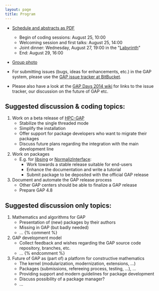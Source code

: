 ```yaml
---
layout: page
title: Program
---
```


* [Schedule and abstracts as PDF](/gapday2014-program.pdf)
  * Begin of coding sessions: August 25, 10:00
  * Welcoming session and first talks: August 25, 14:00
  * Joint dinner: Wednesday, August 27, 19:00 in the "[Labyrinth](http://www.labyrinthaachen.de)"
  * End: August 29, 16:00

* [Group photo](/photos/P1040300.JPG)

* For submitting issues (bugs, ideas for enhancements, etc.) in the GAP system, please use the
[GAP issue tracker at BitBucket](https://bitbucket.org/gap-system/gap/issues).

* Please also have a look at the [GAP Days 2014 wiki](https://github.com/gap-system/gapdays2014/wiki)
for links to the issue tracker, our discussion on the future of GAP etc.

## Suggested discussion & coding topics:

1. Work on a beta release of [HPC-GAP](http://www-circa.mcs.st-and.ac.uk/hpcgap.php)
   * Stabilize the single threaded mode
   * Simplify the installation
   * Offer support for package developers who want to migrate their packages
   * Discuss future plans regarding the integration with the main development line
2. Work on packages
   * E.g. for [libsing](http://gap-system.github.io/libsing/) 
     or [NormalizInterface](https://github.com/fingolfin/NormalizInterface):
     * Work towards a stable release suitable for end-users
     * Enhance the documentation and write a tutorial
     * Submit package to be deposited with the official GAP release
3. Document and automate the GAP release process
   * Other GAP centers should be able to finalize a GAP release
   * Prepare GAP 4.8


## Suggested discussion only topics:

1. Mathematics and algorithms for GAP
	* Presentation of (new) packages by their authors
	* Missing in GAP (but badly needed)
	* ...
{% comment %}
2. GAP development model
	* Collect feedback and wishes regarding the GAP source code repository, branches, etc.
	* ...
{% endcomment %}
3. Future of GAP as (part of) a platform for constructive mathematics
	* The kernel (modularization, modernization, extensions, …)
	* Packages (submissions, refereeing process, testing, …), …
	* Providing support and modern guidelines for package development
	* Discuss possibility of a package manager?
	* ...
